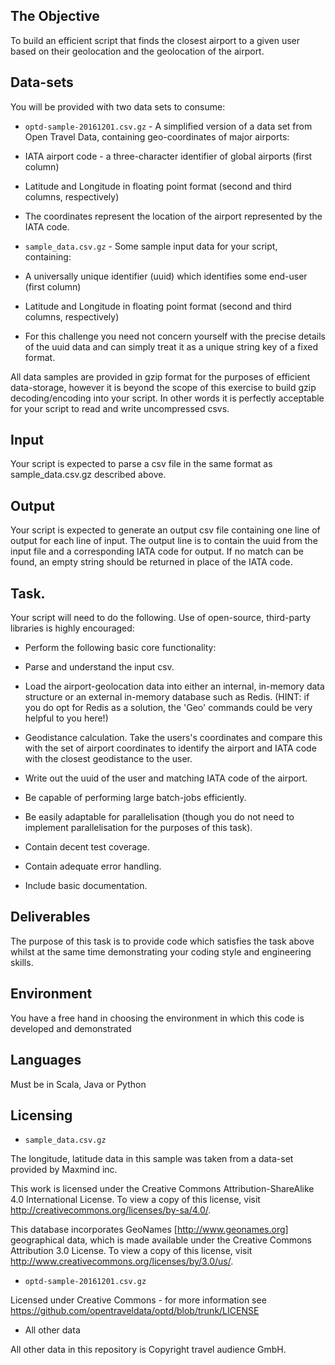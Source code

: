 
## The Objective

To build an efficient script that finds the closest airport to a given user
based on their geolocation and the geolocation of the airport.

## Data-sets

You will be provided with two data sets to consume:

 * `optd-sample-20161201.csv.gz` - A simplified version of a data set from Open Travel Data, containing geo-coordinates of major airports:
  * IATA airport code - a three-character identifier of global airports (first column)
  * Latitude and Longitude in floating point format (second and third columns, respectively)
  * The coordinates represent the location of the airport represented by the IATA code.

 * `sample_data.csv.gz` - Some sample input data for your script, containing:
  * A universally unique identifier (uuid) which identifies some end-user (first column)
  * Latitude and Longitude in floating point format (second and third columns, respectively)
  * For this challenge you need not concern yourself with the precise details of the uuid data and can simply treat it as a unique string key of a fixed format.

All data samples are provided in gzip format for the purposes of efficient data-storage, however it is beyond the scope of this exercise to build gzip decoding/encoding into your script. In other words it is perfectly acceptable for your script to read and write uncompressed csvs.

## Input

Your script is expected to parse a csv file in the same format as sample_data.csv.gz described above.

## Output

Your script is expected to generate an output csv file containing one line of output for each line of input. The output line is to contain the uuid from the input file and a corresponding IATA code for output. If no match can be found, an empty string should be returned in place of the IATA code. 

## Task.

Your script will need to do the following. Use of open-source, third-party libraries is highly encouraged:

 * Perform the following basic core functionality:

  * Parse and understand the input csv.

  * Load the airport-geolocation data into either an internal, in-memory data structure or an external in-memory database such as Redis. (HINT: if you do opt for Redis as a solution, the 'Geo' commands could be very helpful to you here!)

  * Geodistance calculation. Take the users's coordinates and compare this with the set of airport coordinates to identify the airport and IATA code with the closest geodistance to the user.

  * Write out the uuid of the user and matching IATA code of the airport.

 * Be capable of performing large batch-jobs efficiently.

 * Be easily adaptable for parallelisation (though you do not need to implement parallelisation for the purposes of this task).

 * Contain decent test coverage.

 * Contain adequate error handling.

 * Include basic documentation.

## Deliverables 

The purpose of this task is to provide code which satisfies the task above whilst at the same time demonstrating your coding style and engineering skills.

## Environment

You have a free hand in choosing the environment in which this code is developed and demonstrated

## Languages

Must be in Scala, Java or Python

## Licensing 

* `sample_data.csv.gz`

The longitude, latitude data in this sample was taken from a data-set provided
by Maxmind inc.

This work is licensed under the Creative Commons
Attribution-ShareAlike 4.0 International License. To view a copy of
this license, visit http://creativecommons.org/licenses/by-sa/4.0/.

This database incorporates GeoNames [http://www.geonames.org]
geographical data, which is made available under the Creative Commons
Attribution 3.0 License. To view a copy of this license, visit
http://www.creativecommons.org/licenses/by/3.0/us/.

* `optd-sample-20161201.csv.gz`

Licensed under Creative Commons - for more information see 
https://github.com/opentraveldata/optd/blob/trunk/LICENSE

* All other data

All other data in this repository is Copyright travel audience GmbH. 


